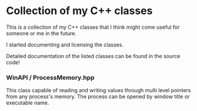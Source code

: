<h1>Collection of my C++ classes</h1>

This is a collection of my C++ classes that I think might come useful for someone or me in the future.

I started documenting and licensing the classes.

Detailed documentation of the listed classes can be found in the source code!

<h3>WinAPI / ProcessMemory.hpp</h3>
This class capable of reading and writing values through multi level pointers from any process's memory. The process can be opened by window title or executable name.